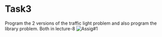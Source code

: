# Task3
Program the 2 versions of the traffic light problem and also program the library problem. Both in lecture-8
![Assig#1](https://user-images.githubusercontent.com/60944931/166558478-433fe15a-341a-4f5a-8e6b-b5e440200ac3.jpg)
